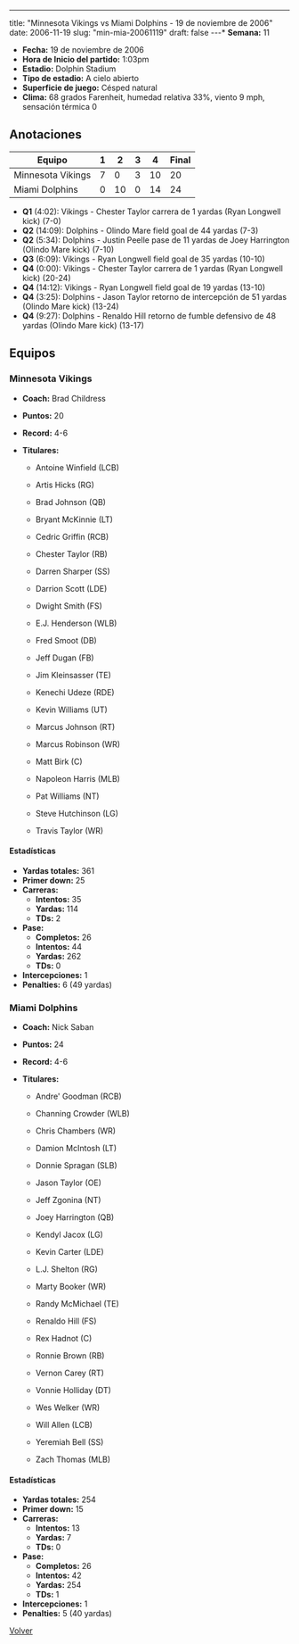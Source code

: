 ---
title: "Minnesota Vikings vs Miami Dolphins - 19 de noviembre de 2006"
date: 2006-11-19
slug: "min-mia-20061119"
draft: false
---* **Semana:** 11
* **Fecha:** 19 de noviembre de 2006
* **Hora de Inicio del partido:** 1:03pm
* **Estadio:** Dolphin Stadium
* **Tipo de estadio:** A cielo abierto
* **Superficie de juego:** Césped natural
* **Clima:** 68 grados Farenheit, humedad relativa 33%, viento 9 mph, sensación térmica 0




## Anotaciones
| Equipo | 1 | 2 | 3 | 4 | Final |
|--------|---|---|---|---|-------|
| Minnesota Vikings  | 7 | 0 | 3 | 10  | 20 |
| Miami Dolphins  | 0 | 10 | 0 | 14  | 24 |
* **Q1** (4:02): Vikings - Chester Taylor carrera de 1 yardas (Ryan Longwell kick) (7-0)
* **Q2** (14:09): Dolphins - Olindo Mare field goal de 44 yardas (7-3)
* **Q2** (5:34): Dolphins - Justin Peelle pase de 11 yardas de Joey Harrington (Olindo Mare kick) (7-10)
* **Q3** (6:09): Vikings - Ryan Longwell field goal de 35 yardas (10-10)
* **Q4** (0:00): Vikings - Chester Taylor carrera de 1 yardas (Ryan Longwell kick) (20-24)
* **Q4** (14:12): Vikings - Ryan Longwell field goal de 19 yardas (13-10)
* **Q4** (3:25): Dolphins - Jason Taylor retorno de intercepción de 51 yardas (Olindo Mare kick) (13-24)
* **Q4** (9:27): Dolphins - Renaldo Hill retorno de fumble defensivo de 48 yardas (Olindo Mare kick) (13-17)


## Equipos


### Minnesota Vikings
* **Coach:** Brad Childress
* **Puntos:** 20
* **Record:** 4-6
* **Titulares:** 

  * Antoine Winfield (LCB) 

  * Artis Hicks (RG) 

  * Brad Johnson (QB) 

  * Bryant McKinnie (LT) 

  * Cedric Griffin (RCB) 

  * Chester Taylor (RB) 

  * Darren Sharper (SS) 

  * Darrion Scott (LDE) 

  * Dwight Smith (FS) 

  * E.J. Henderson (WLB) 

  * Fred Smoot (DB) 

  * Jeff Dugan (FB) 

  * Jim Kleinsasser (TE) 

  * Kenechi Udeze (RDE) 

  * Kevin Williams (UT) 

  * Marcus Johnson (RT) 

  * Marcus Robinson (WR) 

  * Matt Birk (C) 

  * Napoleon Harris (MLB) 

  * Pat Williams (NT) 

  * Steve Hutchinson (LG) 

  * Travis Taylor (WR) 

#### Estadísticas
* **Yardas totales:** 361
* **Primer down:** 25
* **Carreras:**
  * **Intentos:** 35
  * **Yardas:** 114
  * **TDs:** 2
* **Pase:**
  * **Completos:** 26
  * **Intentos:** 44
  * **Yardas:** 262
  * **TDs:** 0
* **Intercepciones:** 1
* **Penalties:** 6 (49 yardas)

### Miami Dolphins
* **Coach:** Nick Saban
* **Puntos:** 24
* **Record:** 4-6
* **Titulares:** 

  * Andre' Goodman (RCB) 

  * Channing Crowder (WLB) 

  * Chris Chambers (WR) 

  * Damion McIntosh (LT) 

  * Donnie Spragan (SLB) 

  * Jason Taylor (OE) 

  * Jeff Zgonina (NT) 

  * Joey Harrington (QB) 

  * Kendyl Jacox (LG) 

  * Kevin Carter (LDE) 

  * L.J. Shelton (RG) 

  * Marty Booker (WR) 

  * Randy McMichael (TE) 

  * Renaldo Hill (FS) 

  * Rex Hadnot (C) 

  * Ronnie Brown (RB) 

  * Vernon Carey (RT) 

  * Vonnie Holliday (DT) 

  * Wes Welker (WR) 

  * Will Allen (LCB) 

  * Yeremiah Bell (SS) 

  * Zach Thomas (MLB) 

#### Estadísticas
* **Yardas totales:** 254
* **Primer down:** 15
* **Carreras:**
  * **Intentos:** 13
  * **Yardas:** 7
  * **TDs:** 0
* **Pase:**
  * **Completos:** 26
  * **Intentos:** 42
  * **Yardas:** 254
  * **TDs:** 1
* **Intercepciones:** 1
* **Penalties:** 5 (40 yardas)


[Volver](/historia/2006)
